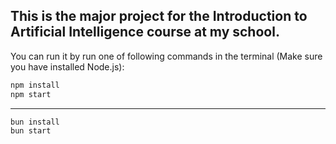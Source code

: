 ## This is the major project for the Introduction to Artificial Intelligence course at my school.

You can run it by run one of following commands in the terminal (Make sure you have installed Node.js):

```bash
npm install
npm start
```

___

```bash
bun install
bun start
```
